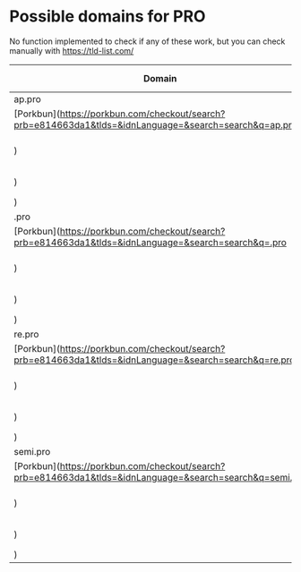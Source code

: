 # Possible domains for PRO

No function implemented to check if any of these work, but you can check manually with https://tld-list.com/

| Domain | Porkbun | NameCheap | Google Domains |
|---|---|---|---|
| ap.pro | [Porkbun](https://porkbun.com/checkout/search?prb=e814663da1&tlds=&idnLanguage=&search=search&q=ap.pro) | [Namecheap](https://www.namecheap.com/domains/registration/results/?domain=ap.pro) | [Google](https://domains.google.com/registrar/search?searchTerm=ap.pro) |
| .pro | [Porkbun](https://porkbun.com/checkout/search?prb=e814663da1&tlds=&idnLanguage=&search=search&q=.pro) | [Namecheap](https://www.namecheap.com/domains/registration/results/?domain=.pro) | [Google](https://domains.google.com/registrar/search?searchTerm=.pro) |
| re.pro | [Porkbun](https://porkbun.com/checkout/search?prb=e814663da1&tlds=&idnLanguage=&search=search&q=re.pro) | [Namecheap](https://www.namecheap.com/domains/registration/results/?domain=re.pro) | [Google](https://domains.google.com/registrar/search?searchTerm=re.pro) |
| semi.pro | [Porkbun](https://porkbun.com/checkout/search?prb=e814663da1&tlds=&idnLanguage=&search=search&q=semi.pro) | [Namecheap](https://www.namecheap.com/domains/registration/results/?domain=semi.pro) | [Google](https://domains.google.com/registrar/search?searchTerm=semi.pro) |

